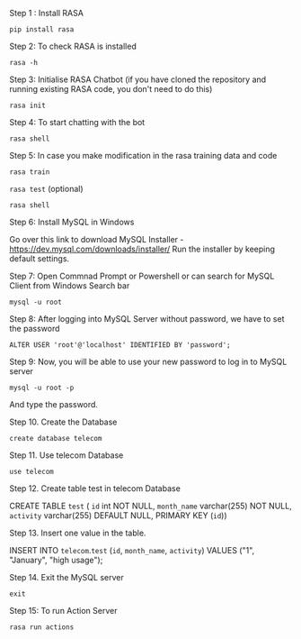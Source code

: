 Step 1 : Install RASA

`pip install rasa`

Step 2: To check RASA is installed

`rasa -h`

Step 3: Initialise RASA Chatbot (if you have cloned the repository and running existing RASA code, you don't need to do this)

`rasa init`

Step 4: To start chatting with the bot

`rasa shell`

Step 5: In case you make modification in the rasa training data and code

`rasa train`

`rasa test` (optional)

`rasa shell`

Step 6: Install MySQL in Windows

Go over this link to download MySQL Installer - https://dev.mysql.com/downloads/installer/
Run the installer by keeping default settings.

Step 7: Open Commnad Prompt or Powershell or can search for MySQL Client from Windows Search bar

`mysql -u root`

Step 8: After logging into MySQL Server without password, we have to set the password

`ALTER USER 'root'@'localhost' IDENTIFIED BY 'password';`

Step 9: Now, you will be able to use your new password to log in to MySQL server

`mysql -u root -p`

And type the password.

Step 10. Create the Database

`create database telecom`

Step 11. Use telecom Database

`use telecom`

Step 12. Create table test in telecom Database

CREATE TABLE `test` ( `id` int NOT NULL, `month_name` varchar(255) NOT NULL, `activity` varchar(255) DEFAULT NULL, PRIMARY KEY (`id`))

Step 13. Insert one value in the table.

INSERT INTO `telecom`.`test` (`id`, `month_name`, `activity`) VALUES ("1", "January", "high usage");

Step 14. Exit the MySQL server

`exit`

Step 15: To run Action Server

`rasa run actions`

